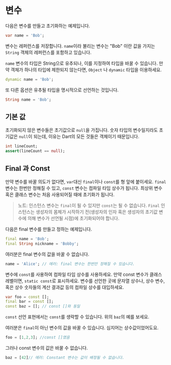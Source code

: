 # 변수

다음은 변수를 만들고 초기화하는 예제입니다.
```dart
var name = 'Bob';
```

변수는 레퍼런스를 저장합니다. `name`이라 불리는 변수는 "Bob" 이란 값을 가지는 `String` 객체의 레퍼런스를 포함하고 있습니다.

`name` 변수의 타입은 String으로 유추되나, 이를 지정하여 타입을 바꿀 수 있습니다. 만약 객체가 하나의 타입에 제한되지 않는다면, `Object` 나 `dynamic` 타입을 이용하세요.

```dart
dynamic name = 'Bob';
```
또 다른 옵션은 유추될 타입을 명시적으로 선언하는 것입니다.
```dart
String name = 'Bob';
```

## 기본 값

초기화되지 않은 변수들은 초기값으로 `null`을 가집니다. 숫자 타입의 변수일지라도 초기값은 `null`이 되는데, 이유는 Dart의 모든 것들은 객체이기 때문입니다.
```dart
int lineCount;
assert(lineCount == null);
```
## Final 과 Const

만약 변수를 바꿀 의도가 없다면, `var`대신 `final`이나 `const`를 형 앞에 붙이세요. `final` 변수는 한번만 정해질 수 있고, `const` 변수는 컴파일 타임 상수가 됩니다.
최상위 변수 혹은 클래스 변수는 처음 사용되어질 때에 초기화가 됩니다.

> 노트: 인스턴스 변수는 `final`이 될 수 있지만 `const`는 될 수 없습니다. `Final` 인스턴스는 생성자의 몸체가 시작하기 전(생성자의 인자 혹은 생성자의 초기값 변수에 의해 변수가 선언될 시점)에 초기화되어야 합니다.

다음은 final 변수를 만들고 정하는 예제입니다.

```dart
final name = 'Bob';
final String nickname = 'Bobby';
```
여러분은 final 변수의 값을 바꿀 수 없습니다.

```dart
name = 'Alice'; // 에러: final 변수는 한번만 정해질 수 있습니다.
```
변수에 `const`를 사용하여 컴파일 타임 상수를 사용하세요. 만약 const 변수가 클래스 레벨이면, `static const`로 표시하세요. 변수를 선언한 곳에 문자열 상수나, 상수 변수, 혹은 상수 숫자들의 계산 결과값 등의 컴파일 상수를 대입하세요.
```dart
var foo = const [];
final bar = const [];
const baz = []; // const []와 동일
```
`const`  선언 표현에서는 `const`를 생략할 수 있습니다. 위의 `baz`의 예를 보세요.

여러분은 `final`이 아닌 변수의 값을 바꿀 수 있습니다. 심지어는 상수값이었어도요.
```dart
foo = [1,2,3]; //const []였음
```
그러나 const 변수의 값은 바꿀 수 없습니다.
```dart
baz = [42]// 에러: Constant 변수는 값이 배정될 수 없습니다.
```